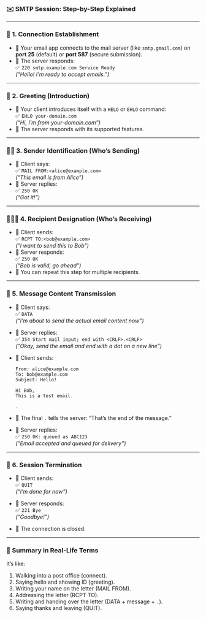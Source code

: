 ### ✉️ **SMTP Session: Step-by-Step Explained**

---

### 🛜 **1. Connection Establishment**

- 🔹 Your email app connects to the mail server (like `smtp.gmail.com`) on **port 25** (default) or **port 587** (secure submission).
- 🔹 The server responds:  
  ✅ `220 smtp.example.com Service Ready`  
  *(“Hello! I'm ready to accept emails.”)*

---

### 👋 **2. Greeting (Introduction)**

- 🔹 Your client introduces itself with a `HELO` or `EHLO` command:  
  ✅ `EHLO your-domain.com`  
  *(“Hi, I’m from your-domain.com”)*
- 🔹 The server responds with its supported features.

---

### 🧑‍💼 **3. Sender Identification (Who’s Sending)**

- 🔹 Client says:  
  ✅ `MAIL FROM:<alice@example.com>`  
  *(“This email is from Alice”)*
- 🔹 Server replies:  
  ✅ `250 OK`  
  *(“Got it!”)*

---

### 🧑‍🤝‍🧑 **4. Recipient Designation (Who’s Receiving)**

- 🔹 Client sends:  
  ✅ `RCPT TO:<bob@example.com>`  
  *(“I want to send this to Bob”)*
- 🔹 Server responds:  
  ✅ `250 OK`  
  *(“Bob is valid, go ahead”)*
- 🔁 You can repeat this step for multiple recipients.

---

### 📝 **5. Message Content Transmission**

- 🔹 Client says:  
  ✅ `DATA`  
  *(“I’m about to send the actual email content now”)*

- 🔹 Server replies:  
  ✅ `354 Start mail input; end with <CRLF>.<CRLF>`  
  *(“Okay, send the email and end with a dot on a new line”)*

- 🔹 Client sends:
  ```
  From: alice@example.com
  To: bob@example.com
  Subject: Hello!

  Hi Bob,
  This is a test email.

  .
  ```
- 🔹 The final `.` tells the server: “That’s the end of the message.”

- 🔹 Server replies:  
  ✅ `250 OK: queued as ABC123`  
  *(“Email accepted and queued for delivery”)*

---

### 👋 **6. Session Termination**

- 🔹 Client sends:  
  ✅ `QUIT`  
  *(“I’m done for now”)*

- 🔹 Server responds:  
  ✅ `221 Bye`  
  *(“Goodbye!”)*

- 🔌 The connection is closed.

---

### 🧠 Summary in Real-Life Terms

It’s like:

1. Walking into a post office (connect).
2. Saying hello and showing ID (greeting).
3. Writing your name on the letter (MAIL FROM).
4. Addressing the letter (RCPT TO).
5. Writing and handing over the letter (DATA + message + `.`).
6. Saying thanks and leaving (QUIT).
